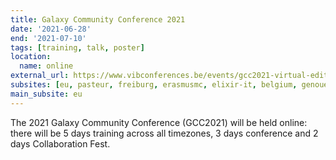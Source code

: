 ```yaml
---
title: Galaxy Community Conference 2021
date: '2021-06-28'
end: '2021-07-10'
tags: [training, talk, poster]
location:
  name: online
external_url: https://www.vibconferences.be/events/gcc2021-virtual-edition
subsites: [eu, pasteur, freiburg, erasmusmc, elixir-it, belgium, genouest]
main_subsite: eu
---
```


The 2021 Galaxy Community Conference (GCC2021) will be held online: there will be 5 days training across all timezones, 3 days conference and 2 days Collaboration Fest.

